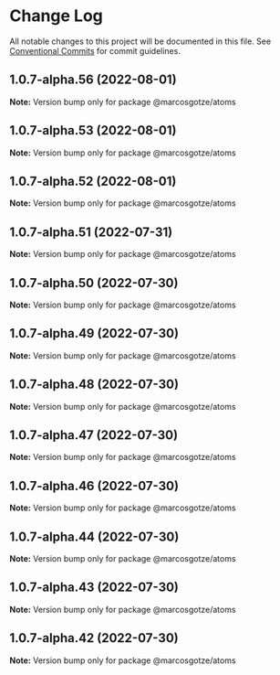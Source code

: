 # Change Log

All notable changes to this project will be documented in this file.
See [Conventional Commits](https://conventionalcommits.org) for commit guidelines.

## 1.0.7-alpha.56 (2022-08-01)

**Note:** Version bump only for package @marcosgotze/atoms





## 1.0.7-alpha.53 (2022-08-01)

**Note:** Version bump only for package @marcosgotze/atoms





## 1.0.7-alpha.52 (2022-08-01)

**Note:** Version bump only for package @marcosgotze/atoms





## 1.0.7-alpha.51 (2022-07-31)

**Note:** Version bump only for package @marcosgotze/atoms





## 1.0.7-alpha.50 (2022-07-30)

**Note:** Version bump only for package @marcosgotze/atoms





## 1.0.7-alpha.49 (2022-07-30)

**Note:** Version bump only for package @marcosgotze/atoms





## 1.0.7-alpha.48 (2022-07-30)

**Note:** Version bump only for package @marcosgotze/atoms





## 1.0.7-alpha.47 (2022-07-30)

**Note:** Version bump only for package @marcosgotze/atoms





## 1.0.7-alpha.46 (2022-07-30)

**Note:** Version bump only for package @marcosgotze/atoms





## 1.0.7-alpha.44 (2022-07-30)

**Note:** Version bump only for package @marcosgotze/atoms





## 1.0.7-alpha.43 (2022-07-30)

**Note:** Version bump only for package @marcosgotze/atoms





## 1.0.7-alpha.42 (2022-07-30)

**Note:** Version bump only for package @marcosgotze/atoms
